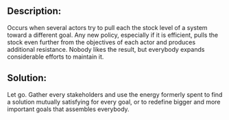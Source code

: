 ## Description:
Occurs when several actors try to pull each the stock level of a system toward a different goal. Any new policy, especially if it is efficient, pulls the stock even further from the objectives of each actor and produces additional resistance. Nobody likes the result, but everybody expands considerable efforts to maintain it.

## Solution:

Let go. Gather every stakeholders and use the energy formerly spent to find a solution mutually satisfying for every goal, or to redefine bigger and more important goals that assembles everybody.